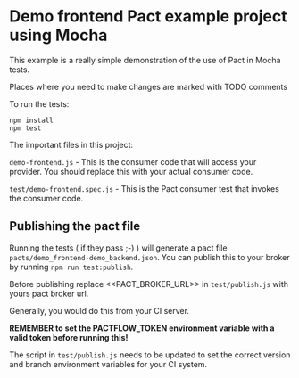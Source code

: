# Demo frontend Pact example project using Mocha

This example is a really simple demonstration of the use of Pact in Mocha tests.

Places where you need to make changes are marked with TODO comments

To run the tests:

```console
npm install
npm test
```

The important files in this project:

`demo-frontend.js` - This is the consumer code that will access your provider. You should replace this 
with your actual consumer code.

`test/demo-frontend.spec.js` - This is the Pact consumer test that invokes the consumer code.

## Publishing the pact file

Running the tests ( if they pass ;-) ) will generate a pact file `pacts/demo_frontend-demo_backend.json`.
You can publish this to your broker by running `npm run test:publish`.

Before publishing replace <<PACT_BROKER_URL>> in `test/publish.js` with yours pact broker url.

Generally, you would do this from your CI server.


**REMEMBER to set the PACTFLOW_TOKEN environment variable with a valid token before running this!**

  
The script in `test/publish.js` needs to be updated to set the correct version and branch environment variables
for your CI system.
